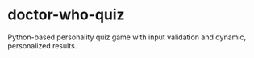 # doctor-who-quiz
Python-based personality quiz game with input validation and dynamic, personalized results.
